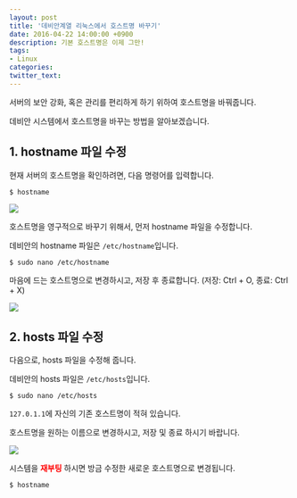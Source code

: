 ```yaml
---
layout: post
title: '데비안계열 리눅스에서 호스트명 바꾸기'
date: 2016-04-22 14:00:00 +0900
description: 기본 호스트명은 이제 그만!
tags:
- Linux
categories:
twitter_text:
---
```


서버의 보안 강화, 혹은 관리를 편리하게 하기 위하여 호스트명을 바꿔줍니다.

데비안 시스템에서 호스트명을 바꾸는 방법을 알아보겠습니다.

## 1. hostname 파일 수정

현재 서버의 호스트명을 확인하려면, 다음 명령어를 입력합니다.

```
$ hostname
```

<a href="http://minibrary.com/blogimg/img20160306-016.png" data-lightbox="17"><img src="http://minibrary.com/blogimg/img20160306-016.png"></a>

호스트명을 영구적으로 바꾸기 위해서, 먼저 hostname 파일을 수정합니다.

데비안의 hostname 파일은 `/etc/hostname`입니다.

```
$ sudo nano /etc/hostname
```

마음에 드는 호스트명으로 변경하시고, 저장 후 종료합니다. (저장: Ctrl + O, 종료: Ctrl + X)

<a href="http://minibrary.com/blogimg/img20160306-018.png" data-lightbox="17"><img src="http://minibrary.com/blogimg/img20160306-018.png"></a>

## 2. hosts 파일 수정

다음으로, hosts 파일을 수정해 줍니다.

데비안의 hosts 파일은 `/etc/hosts`입니다.

```
$ sudo nano /etc/hosts
```

`127.0.1.1`에 자신의 기존 호스트명이 적혀 있습니다.

호스트명을 원하는 이름으로 변경하시고, 저장 및 종료 하시기 바랍니다.  

<a href="http://minibrary.com/blogimg/img20160306-017.png" data-lightbox="17"><img src="http://minibrary.com/blogimg/img20160306-017.png"></a>

시스템을 <span style="color:red;font-weight:bold">재부팅</span> 하시면 방금 수정한 새로운 호스트명으로 변경됩니다.

```
$ hostname
```
